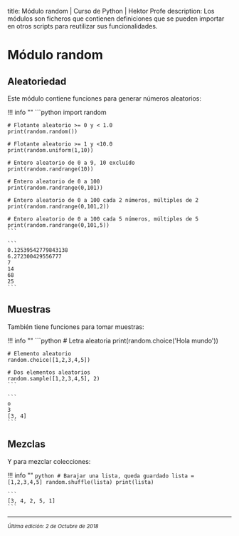 title: Módulo random | Curso de Python | Hektor Profe
description: Los módulos son ficheros que contienen definiciones que se pueden importar en otros scripts para reutilizar sus funcionalidades.

<style>

.admonition.note > .superfences-tabs > label:hover, .headerlink{
    color: #018dc5 !important;
}

.admonition.info{
    font-size: 100%;
}

.admonition.info label{
    font-size: 91%;
}

.admonition.note > .admonition-title {
    display: none;
}

</style>

# Módulo random

## Aleatoriedad

Este módulo contiene funciones para generar números aleatorios:

!!! info "" 
    ```python
    import random

    # Flotante aleatorio >= 0 y < 1.0
    print(random.random())      

    # Flotante aleatorio >= 1 y <10.0       
    print(random.uniform(1,10))

    # Entero aleatorio de 0 a 9, 10 excluído
    print(random.randrange(10))

    # Entero aleatorio de 0 a 100
    print(random.randrange(0,101))

    # Entero aleatorio de 0 a 100 cada 2 números, múltiples de 2
    print(random.randrange(0,101,2))

    # Entero aleatorio de 0 a 100 cada 5 números, múltiples de 5
    print(random.randrange(0,101,5))
    ```

    ```
    0.12539542779843138
    6.272300429556777
    7
    14
    68
    25
    ```

## Muestras

También tiene funciones para tomar muestras:

!!! info "" 
    ```python
    # Letra aleatoria
    print(random.choice('Hola mundo'))

    # Elemento aleatorio
    random.choice([1,2,3,4,5])

    # Dos elementos aleatorios
    random.sample([1,2,3,4,5], 2)
    ```

    ```
    o
    3
    [3, 4]
    ```

## Mezclas

Y para mezclar colecciones:

!!! info "" 
    ```python
    # Barajar una lista, queda guardado
    lista = [1,2,3,4,5]
    random.shuffle(lista)
    print(lista)
    ```

    ```
    [3, 4, 2, 5, 1]
    ```

___
<small class="edited"><i>Última edición: 2 de Octubre de 2018</i></small>